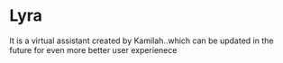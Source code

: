 # Lyra
It is a virtual assistant created by Kamilah..which can be updated in the future for even more better user experienece
